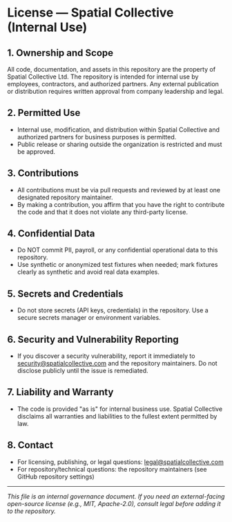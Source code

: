 # License — Spatial Collective (Internal Use)

## 1. Ownership and Scope

All code, documentation, and assets in this repository are the property of Spatial Collective Ltd. The repository is intended for internal use by employees, contractors, and authorized partners. Any external publication or distribution requires written approval from company leadership and legal.

## 2. Permitted Use

- Internal use, modification, and distribution within Spatial Collective and authorized partners for business purposes is permitted.
- Public release or sharing outside the organization is restricted and must be approved.

## 3. Contributions

- All contributions must be via pull requests and reviewed by at least one designated repository maintainer.
- By making a contribution, you affirm that you have the right to contribute the code and that it does not violate any third-party license.

## 4. Confidential Data

- Do NOT commit PII, payroll, or any confidential operational data to this repository.
- Use synthetic or anonymized test fixtures when needed; mark fixtures clearly as synthetic and avoid real data examples.

## 5. Secrets and Credentials

- Do not store secrets (API keys, credentials) in the repository. Use a secure secrets manager or environment variables.

## 6. Security and Vulnerability Reporting

- If you discover a security vulnerability, report it immediately to security@spatialcollective.com and the repository maintainers. Do not disclose publicly until the issue is remediated.

## 7. Liability and Warranty

- The code is provided "as is" for internal business use. Spatial Collective disclaims all warranties and liabilities to the fullest extent permitted by law.

## 8. Contact

- For licensing, publishing, or legal questions: legal@spatialcollective.com
- For repository/technical questions: the repository maintainers (see GitHub repository settings)

----
_This file is an internal governance document. If you need an external-facing open-source license (e.g., MIT, Apache-2.0), consult legal before adding it to the repository._
